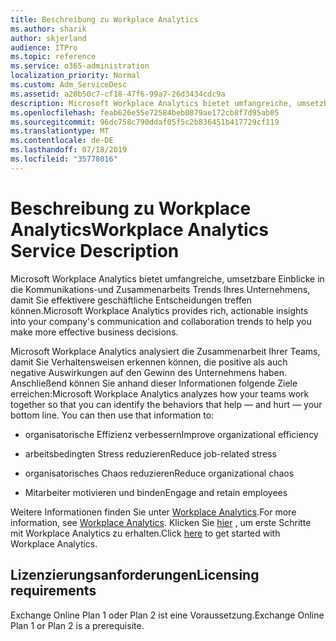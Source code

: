 ```yaml
---
title: Beschreibung zu Workplace Analytics
ms.author: sharik
author: skjerland
audience: ITPro
ms.topic: reference
ms.service: o365-administration
localization_priority: Normal
ms.custom: Adm_ServiceDesc
ms.assetid: a20b50c7-cf18-47f6-99a7-26d3434cdc9a
description: Microsoft Workplace Analytics bietet umfangreiche, umsetzbare Einblicke in die Kommunikations-und Zusammenarbeits Trends Ihres Unternehmens, damit Sie effektivere geschäftliche Entscheidungen treffen können.
ms.openlocfilehash: feab626e55e72584beb0879ae172cb8f7d95ab05
ms.sourcegitcommit: 96dc758c790ddaf05f5c2b836451b417729cf119
ms.translationtype: MT
ms.contentlocale: de-DE
ms.lasthandoff: 07/18/2019
ms.locfileid: "35778016"
---
```

# <a name="workplace-analytics-service-description"></a><span data-ttu-id="2a389-103">Beschreibung zu Workplace Analytics</span><span class="sxs-lookup"><span data-stu-id="2a389-103">Workplace Analytics Service Description</span></span>

<span data-ttu-id="2a389-104">Microsoft Workplace Analytics bietet umfangreiche, umsetzbare Einblicke in die Kommunikations-und Zusammenarbeits Trends Ihres Unternehmens, damit Sie effektivere geschäftliche Entscheidungen treffen können.</span><span class="sxs-lookup"><span data-stu-id="2a389-104">Microsoft Workplace Analytics provides rich, actionable insights into your company's communication and collaboration trends to help you make more effective business decisions.</span></span>
  
<span data-ttu-id="2a389-p101">Microsoft Workplace Analytics analysiert die Zusammenarbeit Ihrer Teams, damit Sie Verhaltensweisen erkennen können, die positive als auch negative Auswirkungen auf den Gewinn des Unternehmens haben. Anschließend können Sie anhand dieser Informationen folgende Ziele erreichen:</span><span class="sxs-lookup"><span data-stu-id="2a389-p101">Microsoft Workplace Analytics analyzes how your teams work together so that you can identify the behaviors that help — and hurt — your bottom line. You can then use that information to:</span></span> 
  
- <span data-ttu-id="2a389-107">organisatorische Effizienz verbessern</span><span class="sxs-lookup"><span data-stu-id="2a389-107">Improve organizational efficiency</span></span>
    
- <span data-ttu-id="2a389-108">arbeitsbedingten Stress reduzieren</span><span class="sxs-lookup"><span data-stu-id="2a389-108">Reduce job-related stress</span></span>
    
- <span data-ttu-id="2a389-109">organisatorisches Chaos reduzieren</span><span class="sxs-lookup"><span data-stu-id="2a389-109">Reduce organizational chaos</span></span>
    
- <span data-ttu-id="2a389-110">Mitarbeiter motivieren und binden</span><span class="sxs-lookup"><span data-stu-id="2a389-110">Engage and retain employees</span></span>
    
<span data-ttu-id="2a389-111">Weitere Informationen finden Sie unter [Workplace Analytics](https://go.microsoft.com/fwlink/?linkid=852492).</span><span class="sxs-lookup"><span data-stu-id="2a389-111">For more information, see [Workplace Analytics](https://go.microsoft.com/fwlink/?linkid=852492).</span></span> <span data-ttu-id="2a389-112">Klicken Sie [hier](https://docs.microsoft.com/en-us/workplace-analytics/overview/get-started) , um erste Schritte mit Workplace Analytics zu erhalten.</span><span class="sxs-lookup"><span data-stu-id="2a389-112">Click [here](https://docs.microsoft.com/en-us/workplace-analytics/overview/get-started) to get started with Workplace Analytics.</span></span> 
  
## <a name="licensing-requirements"></a><span data-ttu-id="2a389-113">Lizenzierungsanforderungen</span><span class="sxs-lookup"><span data-stu-id="2a389-113">Licensing requirements</span></span>

<span data-ttu-id="2a389-114">Exchange Online Plan 1 oder Plan 2 ist eine Voraussetzung.</span><span class="sxs-lookup"><span data-stu-id="2a389-114">Exchange Online Plan 1 or Plan 2 is a prerequisite.</span></span>